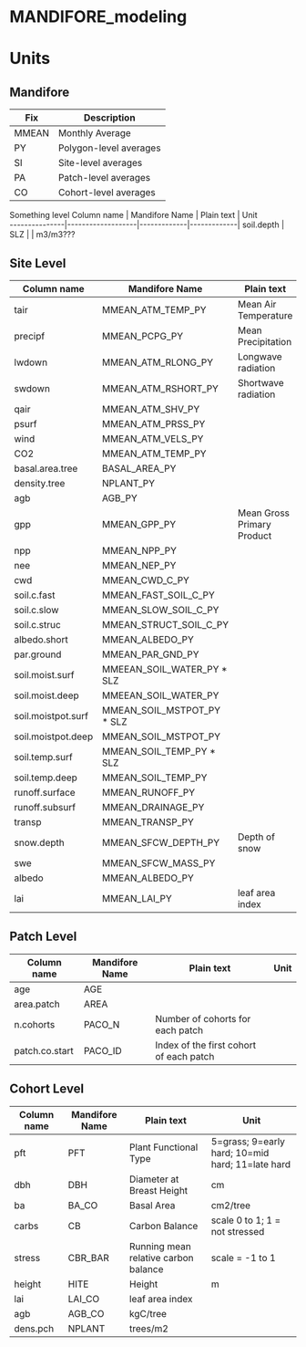 # MANDIFORE_modeling




# Units

## Mandifore

Fix | Description 
-------|------------
MMEAN | Monthly Average
PY | Polygon-level averages
SI | Site-level averages
PA | Patch-level averages
CO | Cohort-level averages

Something level
 Column name   |   Mandifore Name  |  Plain text |  Unit   
---------------|-------------------|-------------|-------------|
soil.depth | SLZ | | m3/m3???

## Site Level

 Column name   |   Mandifore Name  |  Plain text |  Unit   
---------------|-------------------|-------------|-------------|
tair | MMEAN_ATM_TEMP_PY | Mean Air Temperature |  K
precipf | MMEAN_PCPG_PY | Mean Precipitation | kg/m2/mo
lwdown | MMEAN_ATM_RLONG_PY | Longwave radiation | W/m2
swdown | MMEAN_ATM_RSHORT_PY | Shortwave radiation | W/m2
qair | MMEAN_ATM_SHV_PY | |kg/kg
psurf | MMEAN_ATM_PRSS_PY | | Pa
wind | MMEAN_ATM_VELS_PY | | m/s
CO2 | MMEAN_ATM_TEMP_PY | | umol/umol
basal.area.tree | BASAL_AREA_PY | | cm2/m2??
density.tree | NPLANT_PY | | tree/m2??
agb | AGB_PY | | kg/m2??
gpp | MMEAN_GPP_PY | Mean Gross Primary Product | kgC/m2/mo
npp | MMEAN_NPP_PY | | kgC/m2/mo
nee | MMEAN_NEP_PY | | kgC/m2/mo
cwd | MMEAN_CWD_C_PY | | kgC/m2
soil.c.fast | MMEAN_FAST_SOIL_C_PY | | kgC/m2
soil.c.slow | MMEAN_SLOW_SOIL_C_PY | | kgC/m2
soil.c.struc | MMEAN_STRUCT_SOIL_C_PY | | kgC/m2
albedo.short | MMEAN_ALBEDO_PY | | 
par.ground | MMEAN_PAR_GND_PY | |
soil.moist.surf | MMEEAN_SOIL_WATER_PY * SLZ | | m3/m3 
soil.moist.deep | MMEEAN_SOIL_WATER_PY | | m3/m3
soil.moistpot.surf | MMEAN_SOIL_MSTPOT_PY * SLZ | | 
soil.moistpot.deep | MMEAN_SOIL_MSTPOT_PY | | 
soil.temp.surf | MMEAN_SOIL_TEMP_PY * SLZ | | m3/m3
soil.temp.deep | MMEAN_SOIL_TEMP_PY | | m3/m3
runoff.surface | MMEAN_RUNOFF_PY | | kg/m2/mo?
runoff.subsurf | MMEAN_DRAINAGE_PY | | kg/m2/mo?
transp | MMEAN_TRANSP_PY | | kg/m2/mo
snow.depth | MMEAN_SFCW_DEPTH_PY | Depth of snow | m
swe | MMEAN_SFCW_MASS_PY | | kg/m2
albedo | MMEAN_ALBEDO_PY | | 
lai | MMEAN_LAI_PY | leaf area index | 

## Patch Level

 Column name   |   Mandifore Name  |  Plain text |  Unit   
---------------|-------------------|-------------|-------------|
age | AGE | | 
area.patch | AREA | | 
n.cohorts | PACO_N | Number of cohorts for each patch | 
patch.co.start | PACO_ID | Index of the first cohort of each patch | 

## Cohort Level

 Column name   |   Mandifore Name  |  Plain text |  Unit   
---------------|-------------------|-------------|-------------|
pft | PFT | Plant Functional Type | 5=grass; 9=early hard; 10=mid hard; 11=late hard
dbh | DBH | Diameter at Breast Height | cm
ba | BA_CO | Basal Area | cm2/tree
carbs | CB | Carbon Balance | scale 0 to 1; 1 = not stressed
stress | CBR_BAR | Running mean relative carbon balance | scale = -1 to 1
height | HITE | Height | m
lai | LAI_CO | leaf area index |
agb | AGB_CO | kgC/tree |
dens.pch | NPLANT | trees/m2 |

